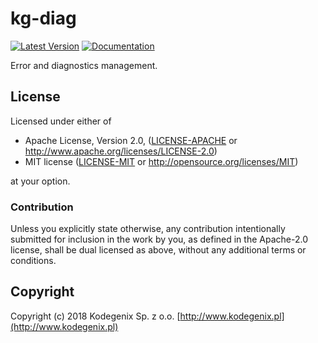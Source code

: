 # kg-diag

[![Latest Version](https://img.shields.io/crates/v/kg-diag.svg)](https://crates.io/crates/kg-diag)
[![Documentation](https://docs.rs/kg-diag/badge.svg)](https://docs.rs/kg-diag)

Error and diagnostics management.

## License

Licensed under either of
* Apache License, Version 2.0, ([LICENSE-APACHE](LICENSE-APACHE) or http://www.apache.org/licenses/LICENSE-2.0)
* MIT license ([LICENSE-MIT](LICENSE-MIT) or http://opensource.org/licenses/MIT)

at your option.

### Contribution

Unless you explicitly state otherwise, any contribution intentionally submitted
for inclusion in the work by you, as defined in the Apache-2.0 license, shall be dual licensed as above, without any
additional terms or conditions.

## Copyright

Copyright (c) 2018 Kodegenix Sp. z o.o. [http://www.kodegenix.pl](http://www.kodegenix.pl)
